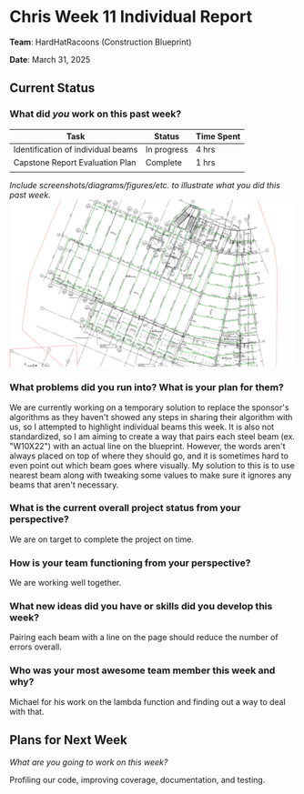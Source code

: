 # Chris Week 11 Individual Report

**Team**: HardHatRacoons (Construction Blueprint)

**Date**: March 31, 2025

## Current Status

### What did _you_ work on this past week?

| Task                                | Status      | Time Spent | 
| ----------------------------------- | ----------- | ---------- |
| Identification of individual beams     | In progress | 4 hrs     |
| Capstone Report Evaluation Plan  | Complete | 1 hrs    |
|                                     |             |            |

*Include screenshots/diagrams/figures/etc. to illustrate what you did this past week.*
![Updated example of an annotated page](./images/chris-week-11.png)

### What problems did you run into? What is your plan for them?
We are currently working on a temporary solution to replace the sponsor's algorithms as they haven't showed any steps in sharing their algorithm with us, so I attempted to highlight individual beams this week. It is also not standardized, so I am aiming to create a way that pairs each steel beam (ex. "W10X22") with an actual line on the blueprint. However, the words aren't always placed on top of where they should go, and it is sometimes hard to even point out which beam goes where visually. My solution to this is to use nearest beam along with tweaking some values to make sure it ignores any beams that aren't necessary.


### What is the current overall project status from your perspective? 
We are on target to complete the project on time.


### How is your team functioning from your perspective?
We are working well together.


### What new ideas did you have or skills did you develop this week?
Pairing each beam with a line on the page should reduce the number of errors overall.


### Who was your most awesome team member this week and why?
Michael for his work on the lambda function and finding out a way to deal with that.


## Plans for Next Week

*What are you going to work on this week?*

Profiling our code, improving coverage, documentation, and testing.
